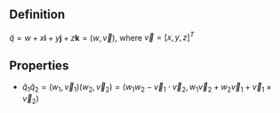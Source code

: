 ## Definition

$\breve{q}=w+x\mathbf{i}+y\mathbf{j}+z\mathbf{k}=(w,\vec{v})$, where $\vec{v}=[x,y,z]^T$

## Properties

- $\breve{q}_1\breve{q}_2=(w_1,\vec{v}_1)(w_2,\vec{v}_2)=(w_1w_2-\vec{v}_1\cdot\vec{v}_2, w_1\vec{v}_2+w_2\vec{v}_1+\vec{v}_1\times\vec{v}_2)$

